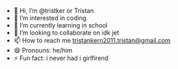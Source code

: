 - 👋 Hi, I’m @tristker or Tristan
- 👀 I’m interested in coding
- 🌱 I’m currently learning in school
- 💞️ I’m looking to collaborate on idk jet 
- 📫 How to reach me tristankern2011.tristan@gmail.com
- 😄 Pronouns: he/him
- ⚡ Fun fact: i never had i girlfirend 

<!---
tristker/tristker is a ✨ special ✨ repository because its `README.md` (this file) appears on your GitHub profile.
You can click the Preview link to take a look at your changes.
--->
